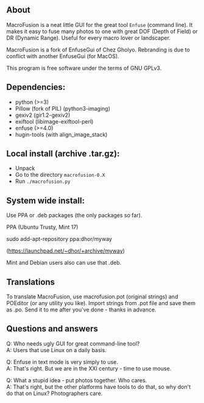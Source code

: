 About
-------

MacroFusion is a neat little GUI for the great tool `Enfuse`
(command line). It makes it easy to fuse many photos to one with great
DOF (Depth of Field) or DR (Dynamic Range). Useful for every macro
lover or landscaper.

MacroFusion is a fork of EnfuseGui of Chez Gholyo. Rebranding is due to
conflict with another EnfuseGui (for MacOS).

This program is free software under the terms of GNU GPLv3.



Dependencies:
---------
- python (>=3)
- Pillow (fork of PIL) (python3-imaging)
- gexiv2 (gir1.2-gexiv2)
- exiftool (libimage-exiftool-perl)
- enfuse (>=4.0)
- hugin-tools (with align_image_stack)

Local install (archive .tar.gz):
------
- Unpack
- Go to the directory `macrofusion-0.X`
- Run `./macrofusion.py`

System wide install:
-------
Use PPA or .deb packages (the only packages so far).

PPA (Ubuntu Trusty, Mint 17)

sudo add-apt-repository ppa:dhor/myway

(https://launchpad.net/~dhor/+archive/myway)

Mint and Debian users also can use that .deb.


Translations
--------------

To translate MacroFusion, use macrofusion.pot (original strings)
and POEditor (or any utility you like).
Import strings from .pot file and save them as .po.
Send it to me after you've done - thanks in advance.


Questions and answers
---------------------

Q: Who needs ugly GUI for great command-line tool?  
A: Users that use Linux on a daily basis.

Q: Enfuse in text mode is very simply to use.  
A: That's right. But we are in the XXI century - time to use mouse.

Q: What a stupid idea - put photos together. Who cares.  
A: That's right, but the other platforms have tools to do that, so why don't do
that on Linux? Photographers care.
